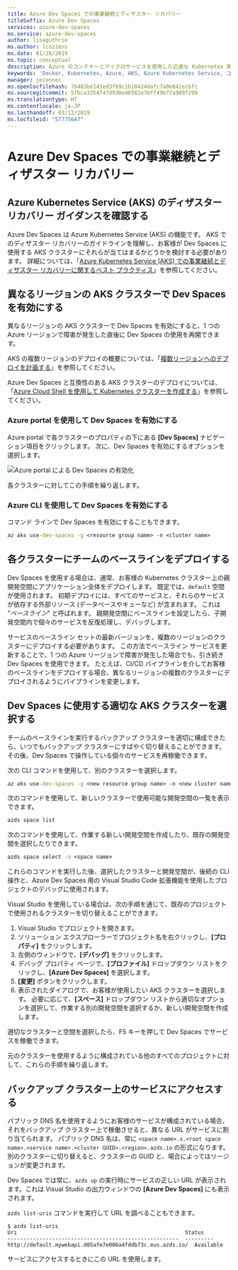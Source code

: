 ```yaml
---
title: Azure Dev Spaces での事業継続とディザスター リカバリー
titleSuffix: Azure Dev Spaces
services: azure-dev-spaces
ms.service: azure-dev-spaces
author: lisaguthrie
ms.author: lcozzens
ms.date: 01/28/2019
ms.topic: conceptual
description: Azure のコンテナーとマイクロサービスを使用した迅速な Kubernetes 開発
keywords: 'Docker, Kubernetes, Azure, AKS, Azure Kubernetes Service, コンテナー, Helm, サービス メッシュ, サービス メッシュのルーティング, kubectl, k8s '
manager: jeconnoc
ms.openlocfilehash: 7b463be143ed3f89c1b10424dafc7a0e841ecbfc
ms.sourcegitcommit: 5fbca3354f47d936e46582e76ff49b77a989f299
ms.translationtype: HT
ms.contentlocale: ja-JP
ms.lasthandoff: 03/12/2019
ms.locfileid: "57775647"
---
```

# <a name="business-continuity-and-disaster-recovery-in-azure-dev-spaces"></a>Azure Dev Spaces での事業継続とディザスター リカバリー

## <a name="review-disaster-recovery-guidance-for-azure-kubernetes-service-aks"></a>Azure Kubernetes Service (AKS) のディザスター リカバリー ガイダンスを確認する

Azure Dev Spaces は Azure Kubernetes Service (AKS) の機能です。 AKS でのディザスター リカバリーのガイドラインを理解し、お客様が Dev Spaces に使用する AKS クラスターにそれらが当てはまるかどうかを検討する必要があります。 詳細については、「[Azure Kubernetes Service (AKS) での事業継続とディザスター リカバリーに関するベスト プラクティス](https://docs.microsoft.com/azure/aks/operator-best-practices-multi-region)」を参照してください。

## <a name="enable-dev-spaces-on-aks-clusters-in-different-regions"></a>異なるリージョンの AKS クラスターで Dev Spaces を有効にする

異なるリージョンの AKS クラスターで Dev Spaces を有効にすると、1 つの Azure リージョンで障害が発生した直後に Dev Spaces の使用を再開できます。

AKS の複数リージョンのデプロイの概要については、「[複数リージョンへのデプロイを計画する](https://docs.microsoft.com/azure/aks/operator-best-practices-multi-region#plan-for-multi-region-deployment)」を参照してください。

Azure Dev Spaces と互換性のある AKS クラスターのデプロイについては、「[Azure Cloud Shell を使用して Kubernetes クラスターを作成する](https://docs.microsoft.com/azure/dev-spaces/how-to/create-cluster-cloud-shell)」を参照してください。

### <a name="enable-dev-spaces-via-the-azure-portal"></a>Azure portal を使用して Dev Spaces を有効にする

Azure portal で各クラスターのプロパティの下にある **[Dev Spaces]** ナビゲーション項目をクリックします。 次に、Dev Spaces を有効にするオプションを選択します。

![Azure portal による Dev Spaces の有効化](../media/common/enable-dev-spaces.jpg)

各クラスターに対してこの手順を繰り返します。

### <a name="enable-dev-spaces-via-the-azure-cli"></a>Azure CLI を使用して Dev Spaces を有効にする

コマンド ラインで Dev Spaces を有効にすることもできます。

```cmd
az aks use-dev-spaces -g <resource group name> -n <cluster name>
```

## <a name="deploy-your-teams-baseline-to-each-cluster"></a>各クラスターにチームのベースラインをデプロイする

Dev Spaces を使用する場合は、通常、お客様の Kubernetes クラスター上の親開発空間にアプリケーション全体をデプロイします。 既定では、`default` 空間が使用されます。 初期デプロイには、すべてのサービスと、それらのサービスが依存する外部リソース (データベースやキューなど) が含まれます。 これは "*ベースライン*" と呼ばれます。 親開発空間にベースラインを設定したら、子開発空間内で個々のサービスを反復処理し、デバッグします。

サービスのベースライン セットの最新バージョンを、複数のリージョンのクラスターにデプロイする必要があります。 この方法でベースライン サービスを更新することで、1 つの Azure リージョンで障害が発生した場合でも、引き続き Dev Spaces を使用できます。 たとえば、CI/CD パイプラインを介してお客様のベースラインをデプロイする場合、異なるリージョンの複数のクラスターにデプロイされるようにパイプラインを変更します。

## <a name="select-the-correct-aks-cluster-to-use-for-dev-spaces"></a>Dev Spaces に使用する適切な AKS クラスターを選択する

チームのベースラインを実行するバックアップ クラスターを適切に構成できたら、いつでもバックアップ クラスターにすばやく切り替えることができます。 その後、Dev Spaces で操作している個々のサービスを再稼働できます。

次の CLI コマンドを使用して、別のクラスターを選択します。

```cmd
az aks use-dev-spaces -g <new resource group name> -n <new cluster name>
```

次のコマンドを使用して、新しいクラスターで使用可能な開発空間の一覧を表示できます。

```cmd
azds space list
```

次のコマンドを使用して、作業する新しい開発空間を作成したり、既存の開発空間を選択したりできます。

```cmd
azds space select -n <space name>
```

これらのコマンドを実行した後、選択したクラスターと開発空間が、後続の CLI 操作と、Azure Dev Spaces 用の Visual Studio Code 拡張機能を使用したプロジェクトのデバッグに使用されます。

Visual Studio を使用している場合は、次の手順を通じて、既存のプロジェクトで使用されるクラスターを切り替えることができます。

1. Visual Studio でプロジェクトを開きます。
1. ソリューション エクスプローラーでプロジェクト名を右クリックし、**[プロパティ]** をクリックします。
1. 左側のウィンドウで、**[デバッグ]** をクリックします。
1. デバッグ プロパティ ページで、**[プロファイル]** ドロップダウン リストをクリックし、**[Azure Dev Spaces]** を選択します。
1. **[変更]** ボタンをクリックします。
1. 表示されたダイアログで、お客様が使用したい AKS クラスターを選択します。 必要に応じて、**[スペース]** ドロップダウン リストから適切なオプションを選択して、作業する別の開発空間を選択するか、新しい開発空間を作成します。

適切なクラスターと空間を選択したら、F5 キーを押して Dev Spaces でサービスを稼働できます。

元のクラスターを使用するように構成されている他のすべてのプロジェクトに対して、これらの手順を繰り返します。

## <a name="access-a-service-on-a-backup-cluster"></a>バックアップ クラスター上のサービスにアクセスする

パブリック DNS 名を使用するようにお客様のサービスが構成されている場合、それをバックアップ クラスター上で稼働させると、異なる URL がサービスに割り当てられます。 パブリック DNS 名は、常に `<space name>.s.<root space name>.<service name>.<cluster GUID>.<region>.azds.io` の形式になります。 別のクラスターに切り替えると、クラスターの GUID と、場合によってはリージョンが変更されます。

Dev Spaces では常に、`azds up` の実行時にサービスの正しい URL が表示されます。これは Visual Studio の出力ウィンドウの **[Azure Dev Spaces]** にも表示されます。

`azds list-uris` コマンドを実行して URL を調べることもできます。
```
$ azds list-uris
Uri                                                     Status
------------------------------------------------------  ---------
http://default.mywebapi.d05afe7e006a4fddb73c.eus.azds.io/  Available
```

サービスにアクセスするときにこの URL を使用します。
